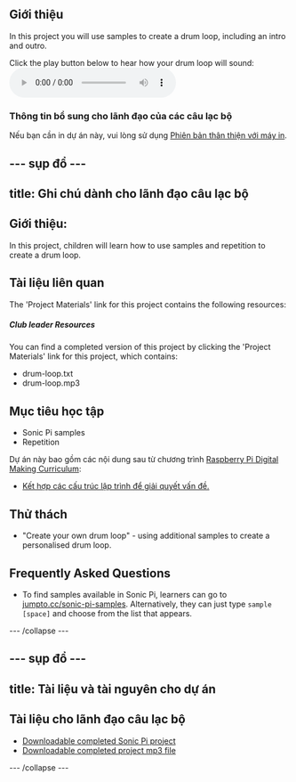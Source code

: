 ## Giới thiệu

In this project you will use samples to create a drum loop, including an intro and outro.

<div id="audio-preview" class="pdf-hidden">
  Click the play button below to hear how your drum loop will sound: <audio controls preload> <source src="resources/drum-loop.mp3" type="audio/mpeg"> Your browser does not support the <code>audio</code> element. </audio>
</div>

### Thông tin bổ sung cho lãnh đạo của các câu lạc bộ

Nếu bạn cần in dự án này, vui lòng sử dụng [Phiên bản thân thiện với máy in](https://projects.raspberrypi.org/en/projects/drum-loop/print).

## \--- sụp đổ \---

## title: Ghi chú dành cho lãnh đạo câu lạc bộ

## Giới thiệu:

In this project, children will learn how to use samples and repetition to create a drum loop.

## Tài liệu liên quan

The 'Project Materials' link for this project contains the following resources:

##### Club leader Resources

You can find a completed version of this project by clicking the 'Project Materials' link for this project, which contains:

* drum-loop.txt
* drum-loop.mp3

## Mục tiêu học tập

* Sonic Pi samples
* Repetition

Dự án này bao gồm các nội dung sau từ chương trình [Raspberry Pi Digital Making Curriculum](http://rpf.io/curriculum):

* [Kết hợp các cấu trúc lập trình để giải quyết vấn đề.](https://www.raspberrypi.org/curriculum/programming/builder)

## Thử thách

* "Create your own drum loop" - using additional samples to create a personalised drum loop.

## Frequently Asked Questions

* To find samples available in Sonic Pi, learners can go to [jumpto.cc/sonic-pi-samples](http://jumpto.cc/sonic-pi-samples). Alternatively, they can just type `sample [space]` and choose from the list that appears.

\--- /collapse \---

## \--- sụp đổ \---

## title: Tài liệu và tài nguyên cho dự án

## Tài liệu cho lãnh đạo câu lạc bộ

* [Downloadable completed Sonic Pi project](resources/drum-loop.txt)
* [Downloadable completed project mp3 file](resources/drum-loop.mp3)

\--- /collapse \---